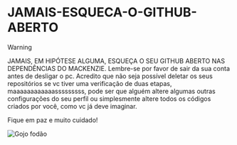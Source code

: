 # JAMAIS-ESQUECA-O-GITHUB-ABERTO

> [!WARNING]  
> JAMAIS, EM HIPÓTESE ALGUMA, ESQUEÇA O SEU GITHUB ABERTO NAS DEPENDÊNCIAS DO MACKENZIE.
> Lembre-se por favor de sair da sua conta antes de desligar o pc.
> Acredito que não seja possível deletar os seus repositórios se vc tiver uma verificação de duas etapas, maaaaaaaaaaaasssssssss, pode ser que alguém altere algumas outras configurações do seu perfil ou simplesmente altere todos os códigos criados por você, como vc já deve imaginar.

Fique em paz e muito cuidado!

![Gojo fodão](https://i.pinimg.com/originals/63/99/d9/6399d9cb6321fd8e358af6aa7d16afc2.gif)

